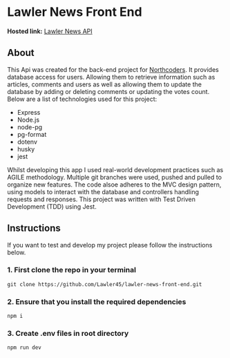 # Lawler News Front End

**Hosted link:** [Lawler News API](https://lawler-news.onrender.com/api)

## About

This Api was created for the back-end project for [Northcoders](https://www.northcoders.com/). It provides database access for users. Allowing them to retrieve information such as articles, comments and users as well as allowing them to update the database by adding or deleting comments or updating the votes count. Below are a list of technologies used for this project: 



- Express
- Node.js
- node-pg
- pg-format
- dotenv
- husky
- jest

Whilst developing this app I used real-world development practices such as AGILE methodology. Multiple git branches were used, pushed and pulled to organize new features. The code alsoe adheres to the MVC design pattern, using models to interact with the database and controllers handling requests and responses. This project was written with Test Driven Development (TDD) using Jest.

## Instructions

If you want to test and develop my project please follow the instructions below.

### 1. First clone the repo in your terminal

```
git clone https://github.com/Lawler45/lawler-news-front-end.git
```

### 2. Ensure that you install the required dependencies

```
npm i
```

### 3. Create .env files in root directory

```sql
npm run dev
```

